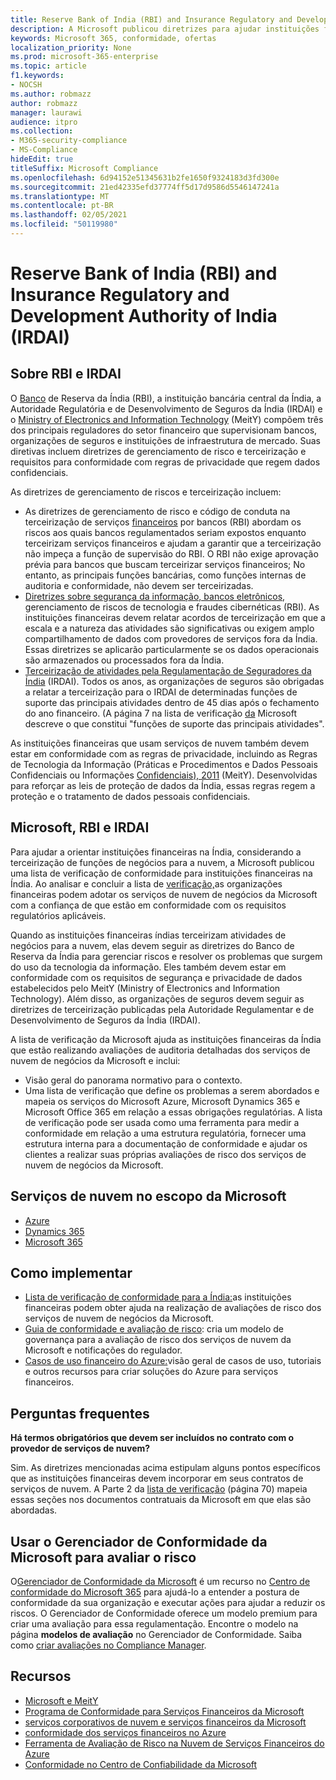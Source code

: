 ```yaml
---
title: Reserve Bank of India (RBI) and Insurance Regulatory and Development Authority of India (IRDAI)
description: A Microsoft publicou diretrizes para ajudar instituições financeiras na Índia com a adoção da nuvem.
keywords: Microsoft 365, conformidade, ofertas
localization_priority: None
ms.prod: microsoft-365-enterprise
ms.topic: article
f1.keywords:
- NOCSH
ms.author: robmazz
author: robmazz
manager: laurawi
audience: itpro
ms.collection:
- M365-security-compliance
- MS-Compliance
hideEdit: true
titleSuffix: Microsoft Compliance
ms.openlocfilehash: 6d94152e51345631b2fe1650f9324183d3fd300e
ms.sourcegitcommit: 21ed42335efd37774ff5d17d9586d5546147241a
ms.translationtype: MT
ms.contentlocale: pt-BR
ms.lasthandoff: 02/05/2021
ms.locfileid: "50119980"
---
```

# <a name="reserve-bank-of-india-rbi-and-insurance-regulatory-and-development-authority-of-india-irdai"></a>Reserve Bank of India (RBI) and Insurance Regulatory and Development Authority of India (IRDAI)

## <a name="about-rbi-and-irdai"></a>Sobre RBI e IRDAI

O [Banco](https://www.rbi.org.in/) de Reserva da Índia (RBI), a instituição bancária central da Índia, a Autoridade Regulatória e de Desenvolvimento de Seguros da Índia (IRDAI) e o [Ministry of Electronics and Information Technology](https://meity.gov.in/content/information-technology-act) (MeitY) compõem três dos principais reguladores do setor financeiro que supervisionam bancos, organizações de seguros e instituições de infraestrutura de mercado. [](https://www.irdai.gov.in/Defaulthome.aspx?page=H1) Suas diretivas incluem diretrizes de gerenciamento de risco e terceirização e requisitos para conformidade com regras de privacidade que regem dados confidenciais.

As diretrizes de gerenciamento de riscos e terceirização incluem:

- As diretrizes de gerenciamento de risco e código de conduta na terceirização de serviços [financeiros](https://rbidocs.rbi.org.in/rdocs/notification/PDFs/73713.pdf) por bancos (RBI) abordam os riscos aos quais bancos regulamentados seriam expostos enquanto terceirizam serviços financeiros e ajudam a garantir que a terceirização não impeça a função de supervisão do RBI. O RBI não exige aprovação prévia para bancos que buscam terceirizar serviços financeiros; No entanto, as principais funções bancárias, como funções internas de auditoria e conformidade, não devem ser terceirizadas.
- [Diretrizes sobre segurança da informação, bancos eletrônicos,](https://rbidocs.rbi.org.in/rdocs/content/PDFs/GBS300411F.pdf) gerenciamento de riscos de tecnologia e fraudes cibernéticas (RBI). As instituições financeiras devem relatar acordos de terceirização em que a escala e a natureza das atividades são significativas ou exigem amplo compartilhamento de dados com provedores de serviços fora da Índia. Essas diretrizes se aplicarão particularmente se os dados operacionais são armazenados ou processados fora da Índia.
- [Terceirização de atividades pela Regulamentação de Seguradores da Índia](https://www.irdai.gov.in/ADMINCMS/cms/frmGeneral_Layout.aspx?page=PageNo3149&flag=1) (IRDAI). Todos os anos, as organizações de seguros são obrigadas a relatar a terceirização para o IRDAI de determinadas funções de suporte das principais atividades dentro de 45 dias após o fechamento do ano financeiro. (A página 7 na lista de verificação [da](https://servicetrust.microsoft.com/Documents/TrustDocuments?command=Download&downloadType=Document&downloadId=26f4af15-2771-4cd4-a7c7-9328149f9453&docTab=6d000410-c9e9-11e7-9a91-892aae8839ad_Compliance_Guides) Microsoft descreve o que constitui "funções de suporte das principais atividades".

As instituições financeiras que usam serviços de nuvem também devem estar em conformidade com as regras de privacidade, incluindo as Regras de Tecnologia da Informação (Práticas e Procedimentos e Dados Pessoais Confidenciais ou Informações [Confidenciais), 2011](https://meity.gov.in/sites/upload_files/dit/files/GSR313E_10511\(1\).pdf) (MeitY). Desenvolvidas para reforçar as leis de proteção de dados da Índia, essas regras regem a proteção e o tratamento de dados pessoais confidenciais.

## <a name="microsoft-rbi-and-irdai"></a>Microsoft, RBI e IRDAI

Para ajudar a orientar instituições financeiras na Índia, considerando a terceirização de funções de negócios para a nuvem, a Microsoft publicou uma lista de verificação de conformidade para instituições financeiras na Índia. Ao analisar e concluir a lista de [verificação,](https://servicetrust.microsoft.com/Documents/TrustDocuments?command=Download&downloadType=Document&downloadId=26f4af15-2771-4cd4-a7c7-9328149f9453&docTab=6d000410-c9e9-11e7-9a91-892aae8839ad_Compliance_Guides)as organizações financeiras podem adotar os serviços de nuvem de negócios da Microsoft com a confiança de que estão em conformidade com os requisitos regulatórios aplicáveis.

Quando as instituições financeiras índias terceirizam atividades de negócios para a nuvem, elas devem seguir as diretrizes do Banco de Reserva da Índia para gerenciar riscos e resolver os problemas que surgem do uso da tecnologia da informação. Eles também devem estar em conformidade com os requisitos de segurança e privacidade de dados estabelecidos pelo MeitY (Ministry of Electronics and Information Technology). Além disso, as organizações de seguros devem seguir as diretrizes de terceirização publicadas pela Autoridade Regulamentar e de Desenvolvimento de Seguros da Índia (IRDAI).

A lista de verificação da Microsoft ajuda as instituições financeiras da Índia que estão realizando avaliações de auditoria detalhadas dos serviços de nuvem de negócios da Microsoft e inclui:

- Visão geral do panorama normativo para o contexto.
- Uma lista de verificação que define os problemas a serem abordados e mapeia os serviços do Microsoft Azure, Microsoft Dynamics 365 e Microsoft Office 365 em relação a essas obrigações regulatórias. A lista de verificação pode ser usada como uma ferramenta para medir a conformidade em relação a uma estrutura regulatória, fornecer uma estrutura interna para a documentação de conformidade e ajudar os clientes a realizar suas próprias avaliações de risco dos serviços de nuvem de negócios da Microsoft.

## <a name="microsoft-in-scope-cloud-services"></a>Serviços de nuvem no escopo da Microsoft

- [Azure](https://gallery.technet.microsoft.com/Overview-of-Azure-c1be3942)
- [Dynamics 365](https://download.microsoft.com/download/E/1/9/E1977163-7A86-4812-AC18-C03ADC958AAF/Microsoft_Dynamics_365_Cloud_Service_Compliance_Datasheet.pdf)
- [Microsoft 365](https://servicetrust.microsoft.com/ViewPage/TrustDocuments?command=Download&downloadType=Document&downloadId=9f756cce-b15d-45a9-94d7-6a583dee4401&docTab=6d000410-c9e9-11e7-9a91-892aae8839ad_Compliance_Guides)

## <a name="how-to-implement"></a>Como implementar

- [Lista de verificação de conformidade para a Índia:](https://servicetrust.microsoft.com/Documents/TrustDocuments?command=Download&downloadType=Document&downloadId=26f4af15-2771-4cd4-a7c7-9328149f9453&docTab=6d000410-c9e9-11e7-9a91-892aae8839ad_Compliance_Guides)as instituições financeiras podem obter ajuda na realização de avaliações de risco dos serviços de nuvem de negócios da Microsoft.
- [Guia de conformidade e avaliação de risco](https://servicetrust.microsoft.com/ViewPage/TrustDocuments?command=Download&downloadType=Document&downloadId=edee9b14-3661-4a16-ba83-c35caf672bd7&docTab=6d000410-c9e9-11e7-9a91-892aae8839ad_FAQ_and_White_Papers): cria um modelo de governança para a avaliação de risco dos serviços de nuvem da Microsoft e notificações do regulador.
- [Casos de uso financeiro do Azure:](/azure/industry/financial/)visão geral de casos de uso, tutoriais e outros recursos para criar soluções do Azure para serviços financeiros.

## <a name="frequently-asked-questions"></a>Perguntas frequentes

**Há termos obrigatórios que devem ser incluídos no contrato com o provedor de serviços de nuvem?**

Sim. As diretrizes mencionadas acima estipulam alguns pontos específicos que as instituições financeiras devem incorporar em seus contratos de serviços de nuvem. A Parte 2 da [lista de verificação](https://servicetrust.microsoft.com/Documents/TrustDocuments?command=Download&downloadType=Document&downloadId=26f4af15-2771-4cd4-a7c7-9328149f9453&docTab=6d000410-c9e9-11e7-9a91-892aae8839ad_Compliance_Guides) (página 70) mapeia essas seções nos documentos contratuais da Microsoft em que elas são abordadas.

## <a name="use-microsoft-compliance-manager-to-assess-your-risk"></a>Usar o Gerenciador de Conformidade da Microsoft para avaliar o risco

O[Gerenciador de Conformidade da Microsoft](/microsoft-365/compliance/compliance-manager) é um recurso no [Centro de conformidade do Microsoft 365](/microsoft-365/compliance/microsoft-365-compliance-center) para ajudá-lo a entender a postura de conformidade da sua organização e executar ações para ajudar a reduzir os riscos. O Gerenciador de Conformidade oferece um modelo premium para criar uma avaliação para essa regulamentação. Encontre o modelo na página **modelos de avaliação** no Gerenciador de Conformidade. Saiba como [criar avaliações no Compliance Manager](/microsoft-365/compliance/compliance-manager-assessments).

## <a name="resources"></a>Recursos

- [Microsoft e MeitY](offering-meity-india.md)
- [Programa de Conformidade para Serviços Financeiros da Microsoft](https://download.microsoft.com/download/6/4/7/64707E3E-6D3E-45D0-8207-A0EA3201B4A6/Microsoft%20Cloud%20-%20Financial%20Services%20Compliance%20Program%20\(Print\).pdf)
- [ serviços corporativos de nuvem e serviços financeiros da Microsoft ](https://www.microsoft.com/trustcenter/cloudservices/financialservices)
- [conformidade dos serviços financeiros no Azure](https://azure.microsoft.com/resources/videos/azurecon-2015-financial-services-compliance-in-azure/)
- [Ferramenta de Avaliação de Risco na Nuvem de Serviços Financeiros do Azure](https://servicetrust.microsoft.com/ViewPage/FFIECBlueprint?command=Download&downloadType=Document&downloadId=079a1973-711a-428f-9312-9ddd290cff7b&docTab=c726d5c0-2d1e-11e8-a485-57140ec19669_PaaS)
- [Conformidade no Centro de Confiabilidade da Microsoft](https://www.microsoft.com/trust-center/compliance/compliance-overview)
